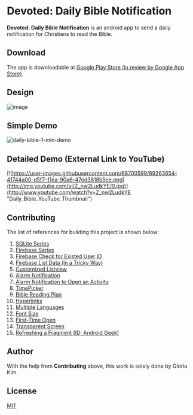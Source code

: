 # Devoted: Daily Bible Notification

**Devoted: Daily Bible Notification** is an android app to send a daily notification for Christians to read the Bible. 

## Download

The app is downloadable at [Google Play Store (in review by Google App Store)](https://play.google.com/store?hl=en_US).

## Design

![image](https://user-images.githubusercontent.com/68700599/89109193-a582ec80-d404-11ea-8df2-2994c16acd49.png)

## Simple Demo

![daily-bible-1-min-demo](https://user-images.githubusercontent.com/68700599/89263452-ec383880-d5f6-11ea-8596-ce7ead20cea2.gif)

## Detailed Demo (External Link to YouTube)

[![https://user-images.githubusercontent.com/68700599/89263654-41744a00-d5f7-11ea-90a6-47ed3818b5ee.png](http://img.youtube.com/vi/Z_nw2LudkYE/0.jpg)](http://www.youtube.com/watch?v=Z_nw2LudkYE "Daily_Bible_YouTube_Thumbnail")

## Contributing

The list of references for building this project is shown below:

1. [SQLite Series](https://www.youtube.com/watch?v=zTD6Zi7d9hc&list=PLgCYzUzKIBE8A8iKd3e84JxymFIORn_Lk)
2. [Firebase Series](https://www.youtube.com/watch?v=lnidtzL71ZA)
3. [Firebase Check for Existed User ID](https://stackoverflow.com/questions/47893328/checking-if-a-particular-value-exists-in-the-firebase-database)
4. [Firebase List Data (in a Tricky Way)](https://stackoverflow.com/questions/50987788/retrieving-a-firebase-string-array-to-an-array)
5. [Customized Listview](https://stackoverflow.com/questions/5563698/how-to-change-text-color-of-simple-list-item)
6. [Alarm Notification](https://codinginflow.com/tutorials/android/alarmmanager)
7. [Alarm Notification to Open an Activity](https://www.youtube.com/watch?v=j6kQ9gikU-A)
8. [TimePicker](https://www.tutlane.com/tutorial/android/android-timepicker-with-examples)
9. [Bible Reading Plan](https://www.biblestudytools.com/bible-reading-plan/)
10. [Hyperlinks](https://www.youtube.com/watch?v=aQIqQ2-lyO8)
11. [Multiple Languages](https://www.youtube.com/watch?v=zILw5eV9QBQ)
12. [Font Size](https://stackoverflow.com/questions/12704216/how-to-change-the-font-size-in-a-whole-application-programmatically-android#:~:text=you%20can%20scale%20to%20text,50%20would%20make%20it%20half.&text=Call%20setTextSize()%20on%20all,layout%20texts%20on%20the%20screen.)
13. [First-Time Open](https://stackoverflow.com/questions/19927199/android-instructions-when-open-the-application-at-first-time)
14. [Transparent Screen](https://stackoverflow.com/questions/2176922/how-do-i-create-a-transparent-activity-on-android)
15. [Refreshing a Fragment (ID: Android Geek)](https://stackoverflow.com/questions/44622311/how-can-i-call-onactivityresult-inside-fragment-and-how-it-work)

## Author

With the help from **Contributing** above, this work is solely done by Gloria Kim.

## License
[MIT](https://choosealicense.com/licenses/mit/)
